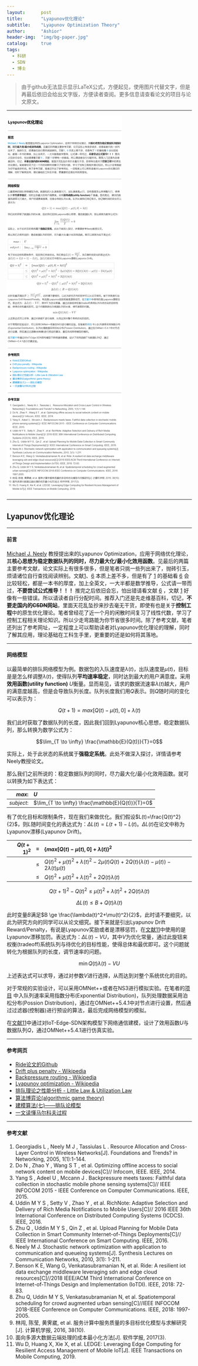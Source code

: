 ```yaml
---
layout:      post
title:       "Lyapunov优化理论"
subtitle:    "Lyapunov Optimization Theory"
author:      "Ashior"
header-img:  "img/bg-paper.jpg"
catalog:     true
tags:
  - 科研
  - SDN
  - 博士
---
```


> 由于github无法显示显示LaTeX公式，方便起见，使用图片代替文字，但是再最后依旧会给出文字版，方便读者查阅。更多信息请查看论文的项目与论文原文。

----

![lyapunov](/img/Lyapunov.png)

----


## Lyapunov优化理论

----

#### 前言

[Michael J. Neely](http://www-bcf.usc.edu/~mjneely/) 教授提出来的Lyapunov Optimization，应用于网络优化理论，其**核心思想为稳定数据队列的同时，尽力最大化/最小化效用函数**。见最后的两篇主要参考文献，论文实际上有很多很多，但是笔者只挑一些列出来了，抛砖引玉，烦请诸位自行查找阅读辨别。文献[1](#参考文献)、[6](#参考文献) 本质上差不多，但是有了 [1](#参考文献) 的基础看 [6](#参考文献) 会比较轻松，都是一本书的厚度，加上全英文，一大半都是数学推导，公式请一带而过，**不要尝试公式推导！！！** 推完之后依旧会忘，怕出错请看文献 [6](#参考文献) ，文献 [1](#参考文献) 好像有一些错误。所以请读者自行分配时间。推荐入门还是先走维基百科，切记，**不要走国内的~~CSDN~~网站**，里面天花乱坠抄来抄去毫无干货，即使有也是关于**控制工程**中的原生优化理论。笔者曾经花了近一个月的闲散时间复习了线性代数，学习了控制工程相关理论知识。所以少走弯路能为你节省很多时间。除了参考文献，笔者还列出了参考网址，一定程度上可以帮助读者对Lyapunov优化理论的理解，同时了解其应用，理论基础在工科生手里，更重要的还是如何将其落地。

----

#### 网络模型

以最简单的排队网络模型为例。数据包的入队速度是$\lambda(t)$，出队速度是$\mu(t)$，目标是是怎么样调整$\lambda(t)$，使得队列**平均速率稳定**，同时达到最大的用户满意度。采用**效用函数(utility function)** $U$衡量。显而易见，请求的数据流速率$\lambda(t)$越大，用户的满意度越高，但是会导致队列长度。队列长度我们用$Q$表示。则$Q$随时间的变化可以表示为：

$$Q(t+1)=max[Q(t)-\mu(t),0]+\lambda(t)$$

我们此时获取了数据队列的长度，因此我们回到Lyapunov核心思想，稳定数据队列，那么转换为数学公式为：

$$\lim_{T \to \infty} \frac{\mathbb{E}(Q(t))}{T}=0$$

实际上，处于此状态的系统属于**强稳定系统**。此处不做深入探讨，详情请参考Neely教授论文。

那么我们之前所说的：稳定数据队列的同时，尽力最大化/最小化效用函数。就可以转换为如下表达式：

| $max:$ | $U$ |
|----:|:----|
| $subject:$ | $\lim_{T \to \infty} \frac{\mathbb{E}(Q(t))}{T}=0$ |

有了优化目标和限制条件，现在我们来做优化。我们假设$L(t)=\frac{Q(t)^2}{2}$，则$L$随时间变化的表达式为：$\Delta L(t)=L(t+1)-L(t)$。$\Delta L(t)$在论文中称为Lyapunov漂移(Lyapunov Drift)。

| ${Q(t+1)}^2$ | $=$ | ${\{max[Q(t)-\mu(t),0]+\lambda(t)\}}^2$ |
|----:|:----:|:----  |
|  | $\le$ | ${Q(t)}^2+{\mu(t)}^2+{\lambda(t)}^2-2\mu(t)Q(t)+2Q(t)(\lambda(t)-\mu(t))-2\lambda(t) \mu(t)$ |
|  | $\le$ | ${Q(t)}^2+{\mu(t)}^2+{\lambda(t)}^2+2Q(t)\lambda(t)$ |

$$
{Q(t+1)}^2-{Q(t)}^2 \le {\mu(t)}^2+{\lambda(t)}^2+2Q(t)\lambda(t)
$$

$$
\Delta L(t) \le B+Q(t)\lambda(t)
$$

此时变量$B$满足$B \ge \frac{\lambda(t)^2+\mu(t)^2}{2}$，此时请不要细究，以此为研究方向的同学可以从论文细究。接下来就是引出Lyapunov Drift Reward/Penalty，有说是Lyapunov奖励或者是漂移惩罚，在[文献11](#参考文献)中使用的是Lyapunov漂移加罚。表达式为：$\Delta L(t)-VU$，其中$V$为优化常量，通过此旋钮来权衡(tradeoff)系统队列与待优化的目标性能，使得总体和最优即可。这个问题就转化为根据队列的长度，调节速率的问题。

$$
\min Q(t)\lambda(t)-VU
$$

上述表达式可以求导，通过对参数$V$进行选择，从而达到对整个系统优化的目的。

对于常规的实验设计，可以采用OMNet++或者在NS3进行模拟实验。在笔者的[项目](https://github.com/xinh79/Lyapunov4OMNetpp) 中入队列速率采用指数分布(Exponential Distribution)，队列处理数据采用泊松分布(Possion Distribution)，通过在OMNet++5.4.1中对节点进行设置，然后通过过滤器(控制器)进行预设的算法，最后完成网络模型的模拟。

在[文献11](#参考文献)中通过对IoT-Edge-SDN架构模型下网络通信建模，设计了效用函数$U$与数据队列$Q$，通过OMNet++5.4.1进行仿真实验。

----

#### 参考网页

- [Ride论文的Github](https://github.com/KyleBenson/ride)
- [Drift plus penalty - Wikipedia](https://en.wikipedia.org/wiki/Drift_plus_penalty)
- [Backpressure routing - Wikipedia](https://en.wikipedia.org/wiki/Backpressure_routing)
- [Lyapunov optimization - Wikipedia](https://en.wikipedia.org/wiki/Lyapunov_optimization)
- [排队理论之性能分析 - Little Law & Utilization Law](https://blog.csdn.net/zhoucengchao/article/details/37974165)
- [算法博弈论(algorithmic game theory)](https://blog.csdn.net/golden1314521/article/details/51661281?locationnum=7)
- [建模算法(七)——排队论模型](https://www.cnblogs.com/BlueMountain-HaggenDazs/p/4270875.html)
- [一文读懂马尔科夫过程](https://blog.csdn.net/DeepOscar/article/details/81036635)

----

#### 参考文献

1. Georgiadis L , Neely M J , Tassiulas L . Resource Allocation and Cross-Layer Control in Wireless Networks[J]. Foundations and Trends? in Networking, 2005, 1(1):1-144.
2. Do N , Zhao Y , Wang S T , et al. Optimizing offline access to social network content on mobile devices[C]// Infocom, IEEE. IEEE, 2014.
3. Yang S , Adeel U , Mccann J . Backpressure meets taxes: Faithful data collection in stochastic mobile phone sensing systems[C]// IEEE INFOCOM 2015 - IEEE Conference on Computer Communications. IEEE, 2015.
4. Uddin M Y S , Setty V , Zhao Y , et al. RichNote: Adaptive Selection and Delivery of Rich Media Notifications to Mobile Users[C]// 2016 IEEE 36th International Conference on Distributed Computing Systems (ICDCS). IEEE, 2016.
5. Zhu Q , Uddin M Y S , Qin Z , et al. Upload Planning for Mobile Data Collection in Smart Community Internet-of-Things Deployments[C]// IEEE International Conference on Smart Computing. IEEE, 2016.
6. Neely M J. Stochastic network optimization with application to communication and queueing systems[J]. Synthesis Lectures on Communication Networks, 2010, 3(1): 1-211.
7. Benson K E, Wang G, Venkatasubramanian N, et al. Ride: A resilient iot data exchange middleware leveraging sdn and edge cloud resources[C]//2018 IEEE/ACM Third International Conference on Internet-of-Things Design and Implementation (IoTDI). IEEE, 2018: 72-83.
8. Zhu Q, Uddin M Y S, Venkatasubramanian N, et al. Spatiotemporal scheduling for crowd augmented urban sensing[C]//IEEE INFOCOM 2018-IEEE Conference on Computer Communications. IEEE, 2018: 1997-2005.
9. 林闯, 陈莹, 黄霁崴, et al. 服务计算中服务质量的多目标优化模型与求解研究[J]. 计算机学报, 2016, 38(10).
10. 面向多源大数据云端处理的成本最小化方法[J]. 软件学报, 2017(3).
11. Wu D, Huang X, Xie X, et al. LEDGE: Leveraging Edge Computing for Resilient Access Management of Mobile IoT[J]. IEEE Transactions on Mobile Computing, 2019.


